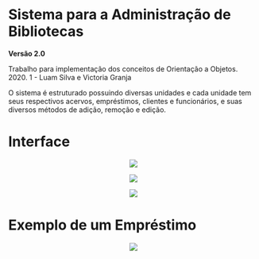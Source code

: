 # Sistema para a Administração de Bibliotecas
__Versão 2.0__

Trabalho para implementação dos conceitos de Orientação a Objetos.
2020. 1 - Luam Silva e Victoria Granja

O sistema é estruturado possuindo diversas unidades e cada unidade tem seus respectivos acervos, empréstimos, clientes e funcionários, e suas diversos métodos de adição, remoção e edição.

# Interface
<p align="center">
  <img src="https://user-images.githubusercontent.com/50959073/106339589-19189000-62a8-11eb-98de-15915743486e.png" />
</p>

<p align="center">
  <img src="https://user-images.githubusercontent.com/50959073/106339522-e1a9e380-62a7-11eb-92f3-daf4d630bf2d.png" />
</p>

<p align="center">
  <img src="https://user-images.githubusercontent.com/50959073/106339540-eff7ff80-62a7-11eb-88d0-f87e9f575f8d.png" />
</p>

# Exemplo de um Empréstimo
<p align="center">
  <img src="https://user-images.githubusercontent.com/50959073/106339654-4bc28880-62a8-11eb-84fa-bdb93830e889.png" />
</p>
